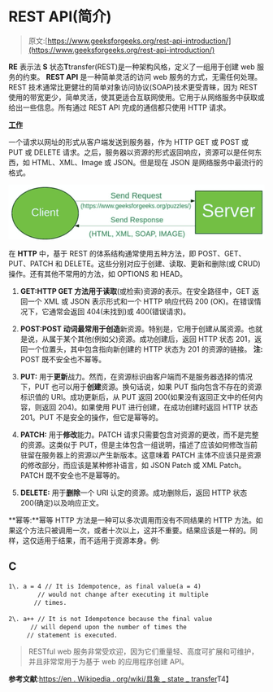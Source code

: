 # REST API(简介)

> 原文:[https://www.geeksforgeeks.org/rest-api-introduction/](https://www.geeksforgeeks.org/rest-api-introduction/)

**RE** 表示法 **S** 状态**T**transfer(REST)是一种架构风格，定义了一组用于创建 web 服务的约束。 **REST API** 是一种简单灵活的访问 web 服务的方式，无需任何处理。
REST 技术通常比更健壮的简单对象访问协议(SOAP)技术更受青睐，因为 REST 使用的带宽更少，简单灵活，使其更适合互联网使用。它用于从网络服务中获取或给出一些信息。所有通过 REST API 完成的通信都只使用 HTTP 请求。

**<u>工作</u>**

一个请求以网址的形式从客户端发送到服务器，作为 HTTP GET 或 POST 或 PUT 或 DELETE 请求。之后，服务器以资源的形式返回响应，资源可以是任何东西，如 HTML、XML、Image 或 JSON。但是现在 JSON 是网络服务中最流行的格式。

![](img/e4cc8e9d29d9ab28d80f34b4c93caa2d.png)

在 **HTTP** 中，基于 REST 的体系结构通常使用五种方法，即 POST、GET、PUT、PATCH 和 DELETE。这些分别对应于创建、读取、更新和删除(或 CRUD)操作。还有其他不常用的方法，如 OPTIONS 和 HEAD。

1.  **GET:**HTTP GET 方法用于**读取**(或检索)资源的表示。在安全路径中，GET 返回一个 XML 或 JSON 表示形式和一个 HTTP 响应代码 200 (OK)。在错误情况下，它通常会返回 404(未找到)或 400(错误请求)。

2.  **POST:**POST 动词最常用于**创造**新资源。特别是，它用于创建从属资源。也就是说，从属于某个其他(例如父)资源。成功创建后，返回 HTTP 状态 201，返回一个位置头，其中包含指向新创建的 HTTP 状态为 201 的资源的链接。
    **注:** POST 既不安全也不幂等。

3.  **PUT:** 用于**更新**战力。然而，在资源标识由客户端而不是服务器选择的情况下，PUT 也可以用于**创建**资源。换句话说，如果 PUT 指向包含不存在的资源标识值的 URI。成功更新后，从 PUT 返回 200(如果没有返回正文中的任何内容，则返回 204)。如果使用 PUT 进行创建，在成功创建时返回 HTTP 状态 201。PUT 不是安全的操作，但它是幂等的。

4.  **PATCH:** 用于**修改**能力。PATCH 请求只需要包含对资源的更改，而不是完整的资源。这类似于 PUT，但是主体包含一组说明，描述了应该如何修改当前驻留在服务器上的资源以产生新版本。这意味着 PATCH 主体不应该只是资源的修改部分，而应该是某种修补语言，如 JSON Patch 或 XML Patch。PATCH 既不安全也不是幂等的。

5.  **DELETE:** 用于**删除**一个 URI 认定的资源。成功删除后，返回 HTTP 状态 200(确定)以及响应正文。

**幂等:**幂等 HTTP 方法是一种可以多次调用而没有不同结果的 HTTP 方法。如果这个方法只被调用一次，或者十次以上，这并不重要。结果应该是一样的。同样，这仅适用于结果，而不适用于资源本身。例:

## C

```htmlhtml
1\. a = 4 // It is Idempotence, as final value(a = 4)
        // would not change after executing it multiple
       // times.

2\. a++ // It is not Idempotence because the final value
      // will depend upon the number of times the
     // statement is executed.
```

> RESTful web 服务非常受欢迎，因为它们重量轻、高度可扩展和可维护，并且非常常用于为基于 web 的应用程序创建 API。

**参考文献**:[https://en . Wikipedia . org/wiki/具象 _ state _ transfer](https://en.wikipedia.org/wiki/Representational_state_transfer)T4】
